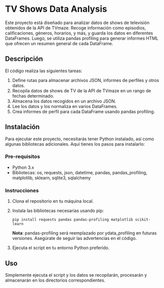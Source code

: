 # TV Shows Data Analysis

Este proyecto está diseñado para analizar datos de shows de televisión obtenidos de la API de TVmaze. Recoge información como episodios, calificaciones, géneros, horarios, y más, y guarda los datos en diferentes DataFrames. Luego, se utiliza pandas profiling para generar informes HTML que ofrecen un resumen general de cada DataFrame.

## Descripción

El código realiza las siguientes tareas:

1.  Define rutas para almacenar archivos JSON, informes de perfiles y otros datos.
2.  Recopila datos de shows de TV de la API de TVmaze en un rango de fechas determinado.
3.  Almacena los datos recogidos en un archivo JSON.
4.  Lee los datos y los normaliza en varios DataFrames.
5.  Crea informes de perfil para cada DataFrame usando pandas profiling.

## Instalación

Para ejecutar este proyecto, necesitarás tener Python instalado, así como algunas bibliotecas adicionales. Aquí tienes los pasos para instalarlo:

### Pre-requisitos

-   Python 3.x
-   Bibliotecas: os, requests, json, datetime, pandas, pandas_profiling, matplotlib, sklearn, sqlite3, sqlalchemy

### Instrucciones

1.  Clona el repositorio en tu máquina local.
    
2.  Instala las bibliotecas necesarias usando pip:
    
    `pip install requests pandas pandas-profiling matplotlib scikit-learn` 
    
    **Nota**: pandas-profiling será reemplazado por ydata_profiling en futuras versiones. Asegúrate de seguir las advertencias en el código.
    
3.  Ejecuta el script en tu entorno Python preferido.
    

## Uso

Simplemente ejecuta el script y los datos se recopilarán, procesarán y almacenarán en los directorios correspondientes.
